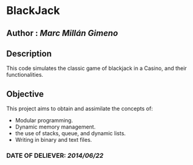 # BlackJack

## Author : *Marc Millán Gimeno*

## Description 

This code simulates the classic game of blackjack in a Casino, and their functionalities.

## Objective

This project aims to obtain and assimilate the concepts of:

  - Modular programming.
  - Dynamic memory management.
  - the use of stacks, queue, and dynamic lists.
  - Writing in binary and text files.
  
### DATE OF DELIEVER: *2014/06/22*

